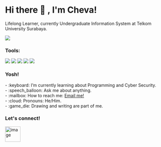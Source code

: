 # <summary><strong>Hi there :wave: , I'm Cheva!</strong></summary>
Lifelong Learner, currently Undergraduate Information System at Telkom University Surabaya.
<p align="left"> <img src="https://www.linkedin.com/in/cheva-satrio-utomo-69060425a/#:~:text=www.linkedin.com/in/chevasatrio" />
</p>

### <summary><strong>Tools:</strong></summary>
<p>
    <img src="https://img.shields.io/badge/VSCode-3F9FFF" />
    <img src="https://img.shields.io/badge/Visual Paradigm-8A2BE2"/>
    <img src="https://img.shields.io/badge/JavaScript-FFF000"/>
    <img src="https://img.shields.io/badge/Laravel-FF2200"/>
    <img src="https://img.shields.io/badge/MySQL-5AFAFF"/>
</p>

### <summary><strong>Yosh!</strong></summary>
<p>
    - :keyboard: I’m currently learning about Programming and Cyber Security. </br>
    - :speech_balloon: Ask me about anything.</br>
    - :mailbox: How to reach me: <a href="mailto:chevautomo@gmail.com">Email me!</a>  </br>
    - :cloud: Pronouns: He/Him. </br>
    - :game_die: Drawing and writing are part of me. </br>
<p>
 
### <summary><strong>Let's connect!</strong></summary>
<a href="www.linkedin.com/in/chevasatrio">
  <img width="50" height="50" alt="image" src="https://github.com/user-attachments/assets/ad60713d-f6a8-4e1a-9e2d-b32b8bd4bcbb" />
</a>
